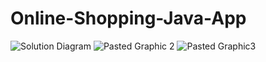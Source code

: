# Online-Shopping-Java-App

![Solution Diagram](https://github.com/RobinSingh24/Online-Shopping-Java-App/assets/52188984/d39758ef-7b34-4843-87de-cbadc1010536)
![Pasted Graphic 2](https://github.com/RobinSingh24/Online-Shopping-Java-App/assets/52188984/b6490d5f-29d8-4607-8c86-c3a7e604ac59)
![Pasted Graphic3](https://github.com/RobinSingh24/Online-Shopping-Java-App/assets/52188984/abb9769c-c5fa-4c04-849c-b5658e713f60)
